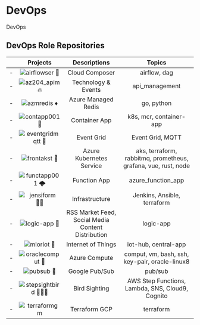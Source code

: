 # DevOps
DevOps


## DevOps Role Repositories


| | Projects | Descriptions | Topics | 
| - | :-: | :-: | :-: |
| - | ![airflowser 💠](https://github.com/miozilla/airflowser) | Cloud Composer | airflow, dag |  
| - | ![az204_apim 🔥](https://github.com/miozilla/az204_apim) | Technology & Events | api_management | 
| - | ![azmredis ♦️](https://github.com/miozilla/azmredis) | Azure Managed Redis | go, python 
| - | ![contapp001 🐳](https://github.com/miozilla/contapp001) | Container App | k8s, mcr, container-app |
| - | ![eventgridmqtt 🚡](https://github.com/miozilla/eventgridmqtt) | Event Grid | Event Grid, MQTT  |
| - | ![frontakst 🎡](https://github.com/miozilla/frontakst) | Azure Kubernetes Service | aks, terraform, rabbitmq, prometheus, grafana, vue, rust, node |
| - | ![functapp001 🌩️](https://github.com/miozilla/functapp001) | Function App | azure_function_app |
| - | ![jensiform 🤵🏻](https://github.com/miozilla/jensiform) | Infrastructure | Jenkins, Ansible, terraform |
| - | ![logic-app 📳](https://github.com/miozilla/logic-app) | RSS Market Feed, Social Media Content Distribution | logic-app |
| - | ![mioriot 📶](https://github.com/miozilla/mioriot) | Internet of Things | iot-hub, central-app |
| - | ![oraclecomput 🐧](https://github.com/miozilla/oraclecomput) | Azure Compute | comput, vm, bash, ssh, key-pair, oracle-linux8 |
| - | ![pubsub 🚰](https://github.com/miozilla/pubsub) | Google Pub/Sub | pub/sub |
| - | ![stepsightbird 👣🔭🦅](https://github.com/miozilla/stepsightbird) | Bird Sighting | AWS Step Functions, Lambda, SNS, Cloud9, Cognito |
| - | ![terraformgm](https://github.com/miozilla/terraformgm) | Terraform GCP | terraform |

